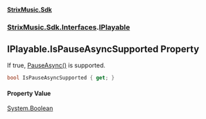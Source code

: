 #### [StrixMusic.Sdk](./index.md 'index')
### [StrixMusic.Sdk.Interfaces](./StrixMusic-Sdk-Interfaces.md 'StrixMusic.Sdk.Interfaces').[IPlayable](./StrixMusic-Sdk-Interfaces-IPlayable.md 'StrixMusic.Sdk.Interfaces.IPlayable')
## IPlayable.IsPauseAsyncSupported Property
If true, [PauseAsync()](./StrixMusic-Sdk-Interfaces-IPlayable-PauseAsync().md 'StrixMusic.Sdk.Interfaces.IPlayable.PauseAsync()') is supported.  
```csharp
bool IsPauseAsyncSupported { get; }
```
#### Property Value
[System.Boolean](https://docs.microsoft.com/en-us/dotnet/api/System.Boolean 'System.Boolean')  
